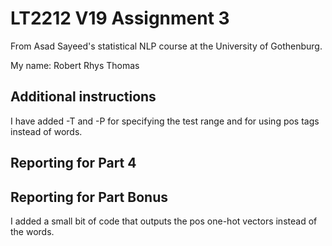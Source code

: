 # LT2212 V19 Assignment 3

From Asad Sayeed's statistical NLP course at the University of Gothenburg.

My name: Robert Rhys Thomas

## Additional instructions

I have added -T and -P for specifying the test range and for using pos tags instead of words. 

## Reporting for Part 4



## Reporting for Part Bonus 

I added a small bit of code that outputs the pos one-hot vectors instead of the words. 
